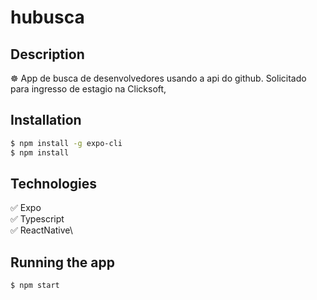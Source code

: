 # hubusca
## Description

☸️ App de busca de desenvolvedores usando a api do github. Solicitado para ingresso de estagio na Clicksoft,

## Installation

```bash
$ npm install -g expo-cli
$ npm install
```


## Technologies

:white_check_mark: Expo\
:white_check_mark: Typescript\
:white_check_mark: ReactNative\

## Running the app

```bash
$ npm start
```

